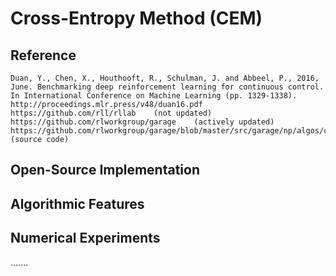 # Cross-Entropy Method (CEM)

## Reference

```
Duan, Y., Chen, X., Houthooft, R., Schulman, J. and Abbeel, P., 2016, June. Benchmarking deep reinforcement learning for continuous control. In International Conference on Machine Learning (pp. 1329-1338).
http://proceedings.mlr.press/v48/duan16.pdf
https://github.com/rll/rllab    (not updated)
https://github.com/rlworkgroup/garage    (actively updated)
https://github.com/rlworkgroup/garage/blob/master/src/garage/np/algos/cem.py    (source code)
```

## Open-Source Implementation

## Algorithmic Features

## Numerical Experiments

.......
